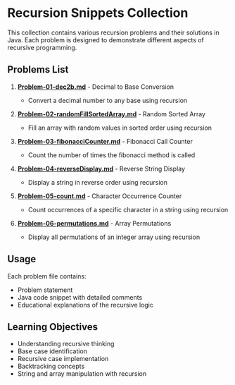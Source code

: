 # Recursion Snippets Collection

This collection contains various recursion problems and their solutions in Java. Each problem is designed to demonstrate different aspects of recursive programming.

## Problems List

1. **[Problem-01-dec2b.md](Problem-01-dec2b.md)** - Decimal to Base Conversion
   - Convert a decimal number to any base using recursion

2. **[Problem-02-randomFillSortedArray.md](Problem-02-randomFillSortedArray.md)** - Random Sorted Array
   - Fill an array with random values in sorted order using recursion

3. **[Problem-03-fibonacciCounter.md](Problem-03-fibonacciCounter.md)** - Fibonacci Call Counter
   - Count the number of times the fibonacci method is called

4. **[Problem-04-reverseDisplay.md](Problem-04-reverseDisplay.md)** - Reverse String Display
   - Display a string in reverse order using recursion

5. **[Problem-05-count.md](Problem-05-count.md)** - Character Occurrence Counter
   - Count occurrences of a specific character in a string using recursion

6. **[Problem-06-permutations.md](Problem-06-permutations.md)** - Array Permutations
   - Display all permutations of an integer array using recursion

## Usage

Each problem file contains:
- Problem statement
- Java code snippet with detailed comments
- Educational explanations of the recursive logic

## Learning Objectives

- Understanding recursive thinking
- Base case identification
- Recursive case implementation
- Backtracking concepts
- String and array manipulation with recursion
